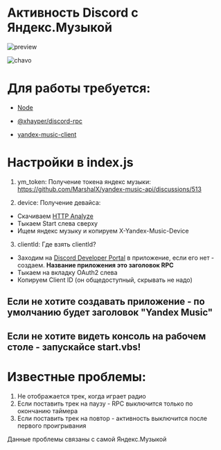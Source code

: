 # Активность Discord с Яндекс.Музыкой

![preview](https://media.discordapp.net/attachments/1063748127254908988/1085630871614279761/image.png)

![chavo](https://media.discordapp.net/attachments/1063748127254908988/1085853277645701200/image.png)

# Для работы требуется:
- [Node](https://nodejs.org/en/)

- [@xhayper/discord-rpc](https://www.npmjs.com/package/@xhayper/discord-rpc)

- [yandex-music-client](https://www.npmjs.com/package/yandex-music-client)

# Настройки в index.js
1. ym_token:
Получение токена яндекс музыки: https://github.com/MarshalX/yandex-music-api/discussions/513

2. device:
Получение девайса:
- Скачиваем [HTTP Analyze](https://www.ieinspector.com/httpanalyzer/download.html)
- Тыкаем Start слева сверху
- Ищем яндекс музыку и копируем X-Yandex-Music-Device

3. clientId:
Где взять clientId?
- Заходим на [Discord Developer Portal](https://discord.com/developers/applications) в приложение, если его нет - создаем. **Название приложения это заголовок RPC**
- Тыкаем на вкладку OAuth2 слева
- Копируем Client ID (он общедоступный, скрывать не надо)

## Если не хотите создавать приложение - по умолчанию будет заголовок "Yandex Music"

## Если не хотите видеть консоль на рабочем столе - запускайсе start.vbs! 

# Известные проблемы:
1. Не отображается трек, когда играет радио
2. Если поставить трек на паузу - RPC выключится только по окончанию таймера
3. Если поставить трек на повтор - активность выключится после первого проигрывания

Данные проблемы связаны с самой Яндекс.Музыкой
